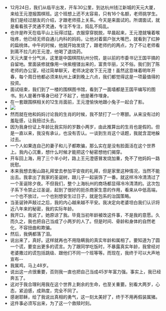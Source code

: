 - 12月24日，我们从临平出发，开车30公里，到达杭州钱江新城的天元大厦，来给王元澄报围棋班。这个班想上还不太容易，只有16个名额，老师挑学生。我们是经过朋友的介绍，才跟老师搭上关系。今天是来面试的。所谓面试，就是看看孩子灵通不灵通，专注不专注，捣乱不捣乱。
- 也许是昨天在临平山上玩得过猛，衣服穿穿脱脱，早晨起来，王元澄就嚷着喉咙疼，他已经无师自通儿内科的妈妈，让他对着窗户张大嘴巴，就看到了红肿的扁桃体。中午的时候，他就开始发烧了，跟老师约的两点，为了不让老师看到蔫不拉几的王元澄，他喝了退烧药。
- 天元大厦十分气派，这里是中国棋院杭州分院，是以前的市委书记王国平搞的自留地。里面装修就像用一块紫檀镂出来的，富贵华丽，又不俗。我们到了陈老师的办公室，经过简单聊天，老师决定收下王元澄！虽然这意味着明年开春，每个周日他都必须来杭州上课到晚上六点，我们都觉得这是一项最值得的投资。
- 面试结束，我们到了一楼的围棋图书馆，看到了一面墙都是王国平编写的图书。别人是著作等身已经了不起了，他是著作埋身。
- 在一套跟围棋相关的12生肖面前，王元澄愉快地跟小兔子一起合了影。
- ![](/tu/jonas-rabit.jpeg)
- 然而就在他和妈妈讨论我的生肖的时候，我不禁打了一个寒颤。从来没有过的羞耻感，让我扭过头去。
- 因为我身份证上年龄比我实际的岁数小两岁，由此推算出的生肖也是假的。但是一直以来，我没有承认，也没有否认。一谈到生肖这个话题，我就含混地躲过去。
- 一个人如果连自己的妻子和儿子都欺骗，那么实在是没有脸面活在这个世界上。我内心沉重，想什么时候才能把这个秘密想他们揭穿。
- 开车回上海，用了三个半小时，路上王元澄感冒发烧加重，免不了他妈妈一路抚慰。
- 本来我想去衡山路礼拜堂去参加平安夜的礼拜，但是家里这种情况，当然不能出去。我拿出了我家的圣诞树，跟儿子一起装饰了一番。就这样冷冷清清过了一个圣诞除夕夜。不但我们，整个上海杭州的商场都显得冷冷清清的。这次包子系下令禁止过圣诞，起到了很好的扼杀商家生意的作用，看来从中低高端，一个也不放过，一个也别想安生过日子，就是包系的治国策略。
- 当圣诞钟声敲过之后，我的内心越来越不平安。我决定向老婆坦白我们认识将近八年来的秘密，我的实际年龄。
- 我开口，我说了。她原谅了我。毕竟当初年龄被改这件事，不是我的意愿。久而久之，我也把自己当成了小两岁的人了。但是时间、骨龄和身体的自然老化，不容扭曲和欺骗。
- 然后，我俩都落了泪。
- 说出来了，真好。这样就再也不用隐瞒我的真实年龄和属相了。要知道为了圆一个谎，要变出更多的谎言。为了跟同学吃饭时，不暴露真实年龄，我曾经对老婆撒过的谎包括跳级、跟他们不同一个班等等。而现在，我终于可以大声地宣布--
- 我属鸡，马上48岁。
- 说出这一点很重要，否则我一直也把自己当成45岁年富力强。事实上，我已经奔五了。
- 这对于我合理利用我在这个世界上剩余的生命，也至关重要。别看大两岁，心态，紧迫感，成熟度，完全不同了。
- 感谢耶稣，给了我说出真相的勇气，这一刻太美好了，终于不用再假装属猪。
- 这件事必须写出来，为了这一个救赎时刻。
